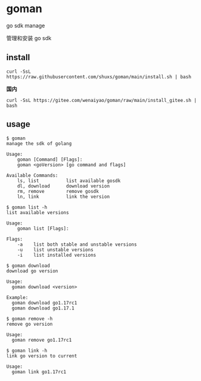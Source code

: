 # goman

go sdk manage

管理和安装 go sdk

## install

```shell
curl -SsL https://raw.githubusercontent.com/shuxs/goman/main/install.sh | bash
```

**国内**

```shell
curl -SsL https://gitee.com/wenaiyao/goman/raw/main/install_gitee.sh | bash
```

## usage

```shell
$ goman
manage the sdk of golang

Usage:
    goman [Command] [Flags]:
    goman <goVersion> [go command and flags]

Available Commands:
    ls, list          list available gosdk
    dl, download      download version
    rm, remove        remove gosdk
    ln, link          link the version
```

```shell
$ goman list -h
list available versions

Usage:
    goman list [Flags]:

Flags:
    -a    list both stable and unstable versions
    -u    list unstable versions
    -i    list installed versions
```

```shell
$ goman download
download go version

Usage:
  goman download <version>

Example:
  goman download go1.17rc1
  goman download go1.17.1
```

```shell
$ goman remove -h
remove go version

Usage:
  goman remove go1.17rc1
```

```shell
$ goman link -h
link go version to current

Usage:
  goman link go1.17rc1
```

